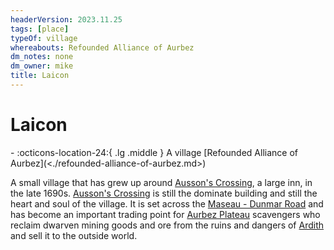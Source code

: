 ```yaml
---
headerVersion: 2023.11.25
tags: [place]
typeOf: village
whereabouts: Refounded Alliance of Aurbez
dm_notes: none
dm_owner: mike
title: Laicon
---
```

# Laicon
<div class="grid cards ext-narrow-margin ext-one-column" markdown>
-    :octicons-location-24:{ .lg .middle } A village [Refounded Alliance of Aurbez](<./refounded-alliance-of-aurbez.md>)  
</div>


A small village that has grew up around [Ausson's Crossing](<./ausson-s-crossing.md>), a large inn, in the late 1690s. [Ausson's Crossing](<./ausson-s-crossing.md>) is still the dominate building and still the heart and soul of the village. It is set across the [Maseau - Dunmar Road](<../../greater-sembara/roads/maseau-dunmar-road.md>) and has become an important trading point for [Aurbez Plateau](<../aurbez-plateau.md>) scavengers who reclaim dwarven mining goods and ore from the ruins and dangers of [Ardith](<../../central-highlands/dwarven-kingdoms/ardith.md>) and sell it to the outside world.

